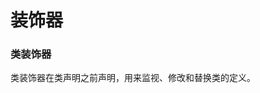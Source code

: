 <!--
 * @Author: xinxu
 * @Date: 2022-08-18 10:57:30
 * @LastEditors: xinxu
 * @LastEditTime: 2022-08-23 17:42:10
 * @FilePath: /azzlzzxz.github.io/docs/typescript/decorator.md
-->

# 装饰器

### 类装饰器

类装饰器在类声明之前声明，用来监视、修改和替换类的定义。
